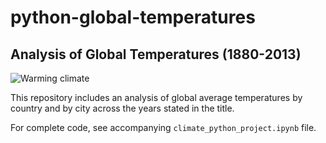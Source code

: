 # python-global-temperatures
## Analysis of Global Temperatures (1880-2013)

![Warming climate](https://climate.nasa.gov/system/news_items/main_images/2876_Viz_large_%281%29.gif)

This repository includes an analysis of global average temperatures by country and by city across the years stated in the title.

For complete code, see accompanying `climate_python_project.ipynb` file.
